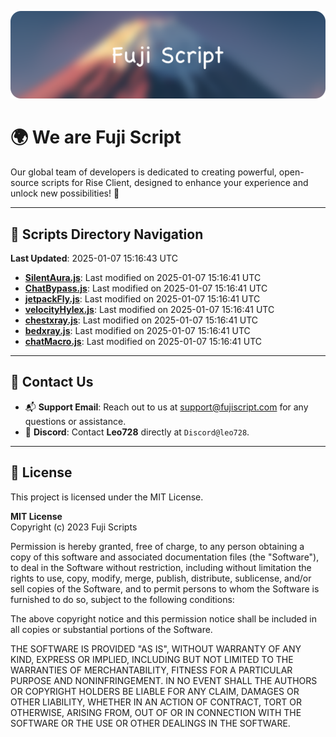 ![Banner](.github/b.webp)

# 🌍 **We are Fuji Script**

Our global team of developers is dedicated to creating powerful, open-source scripts for Rise Client, designed to enhance your experience and unlock new possibilities! 🌟

---
<!-- SCRIPTS_NAVIGATION_START -->
## 📂 **Scripts Directory Navigation**

**Last Updated**: 2025-01-07 15:16:43 UTC

- **[SilentAura.js](scripts/SilentAura.js)**: Last modified on 2025-01-07 15:16:41 UTC
- **[ChatBypass.js](scripts/ChatBypass.js)**: Last modified on 2025-01-07 15:16:41 UTC
- **[jetpackFly.js](scripts/jetpackFly.js)**: Last modified on 2025-01-07 15:16:41 UTC
- **[velocityHylex.js](scripts/velocityHylex.js)**: Last modified on 2025-01-07 15:16:41 UTC
- **[chestxray.js](scripts/chestxray.js)**: Last modified on 2025-01-07 15:16:41 UTC
- **[bedxray.js](scripts/bedxray.js)**: Last modified on 2025-01-07 15:16:41 UTC
- **[chatMacro.js](scripts/chatMacro.js)**: Last modified on 2025-01-07 15:16:41 UTC

<!-- SCRIPTS_NAVIGATION_END -->

---

## 💬 **Contact Us**  
- 📬 **Support Email**: Reach out to us at [support@fujiscript.com](mailto:support@fujiscript.com) for any questions or assistance.  
- 💬 **Discord**: Contact **Leo728** directly at `Discord@leo728`.

---

## 📜 **License**

This project is licensed under the MIT License.  

**MIT License**  
Copyright (c) 2023 Fuji Scripts  

Permission is hereby granted, free of charge, to any person obtaining a copy of this software and associated documentation files (the "Software"), to deal in the Software without restriction, including without limitation the rights to use, copy, modify, merge, publish, distribute, sublicense, and/or sell copies of the Software, and to permit persons to whom the Software is furnished to do so, subject to the following conditions:  

The above copyright notice and this permission notice shall be included in all copies or substantial portions of the Software.  

THE SOFTWARE IS PROVIDED "AS IS", WITHOUT WARRANTY OF ANY KIND, EXPRESS OR IMPLIED, INCLUDING BUT NOT LIMITED TO THE WARRANTIES OF MERCHANTABILITY, FITNESS FOR A PARTICULAR PURPOSE AND NONINFRINGEMENT. IN NO EVENT SHALL THE AUTHORS OR COPYRIGHT HOLDERS BE LIABLE FOR ANY CLAIM, DAMAGES OR OTHER LIABILITY, WHETHER IN AN ACTION OF CONTRACT, TORT OR OTHERWISE, ARISING FROM, OUT OF OR IN CONNECTION WITH THE SOFTWARE OR THE USE OR OTHER DEALINGS IN THE SOFTWARE.  
